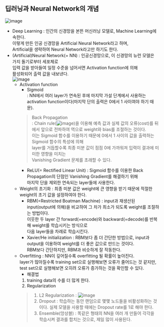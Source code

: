 ## 딥러닝과 Neural Network의 개념
![image](https://user-images.githubusercontent.com/55045082/91536644-f6c4c400-e94f-11ea-97de-9f304ec6c7a2.png)
* Deep Learning
: 인간의 신경망을 본뜬 머신러닝 모델로, Machine Learning에 속한다.  
이렇게 만든 인공 신경망을 Artificial Neural Network라고 하며,  
Artificial을 생략하여 Neural Network라고만 하기도 한다.
* (Artificial)Neural Network(= NN)
: 인공신경망으로, 이 신경망의 뉴런 모델은 가지 돌기로부터 세포체로  
입력 값을 받아들여 일정 수준을 넘어서면 Activation function에 의해  
활성화되어 출력 값을 내보낸다.  
![image](https://user-images.githubusercontent.com/55045082/91536757-2b388000-e950-11ea-8a3d-84c48d1461c2.png)
  * Activation function
    * Sigmoid  
    : NN에서 여러 layer가 연속된 후에 마지막 가설 단계에서 사용하는  
    activation function이다(마지막 단의 출력은 0에서 1 사이여야 하기 때문).
    > Back Propagation  
    : Chain rule(![image](https://user-images.githubusercontent.com/55045082/91537032-9a15d900-e950-11ea-8e82-7714977f748d.png))을 이용해 예측 값과 실제 값의 오류(cost)를 뒤에서 앞으로 전파하여 역으로 weight와 bias를 조절하는 것이다.  
    이는 Sigmoid 함수를 이용하기 때문에 0에서 1 사이의 값을 출력하는 Sigmoid 함수의 특성에 의해  
    layer를 거듭할수록 최종 미분 값이 점점 0에 가까워져 입력이 결과에 미미한 영향을 미치는  
    Vanishing Gradient 문제를 초래할 수 있다.
    * ReLU(= Rectified Linear Unit)
    : Sigmoid 함수를 이용한 Back Propagation의 단점인 Vanishing Gradient를 해결하기 위해  
    마지막 단을 제외한 연속되는 layer들에 사용한다.
  * Weight의 초기화
  : 최종 미분 값은 weight에 큰 영향을 받기 때문에 적절한 weight의 초기 값을 설정하여야 한다.
    * RBM(=Restricted Boatman Machine)
    : input과 재생산된 input(output에 의해)을 비교하여 그 차가 최소가 되도록 weight를 조절하는 방법이다.  
    이웃한 두 layer 간 forward(=encode)와 backward(=decode)를 반복해 weight를 학습시키는 방식으로  
    다음 layer들을 차례로 학습시킨다.
    * Xavier/He initialization
    : RBM보다 좀 더 간단한 방법으로, input과 output을 이용하여 weight를 더 좋은 값으로 만드는 것이다.  
    RBM보다 간단하지만, RBM과 비슷하게 잘 작동한다.
  * Overfitting
  : NN이 깊어질수록 overfitting 될 확률이 높아진다.  
  layer가 많아질수록 training set으로 실행해보면 오류가 줄어드는 것 같지만,  
  test set으로 실행해보면 오히려 오류가 증가하는 것을 확인할 수 있다.
    * 해결법
    1. training data의 수를 더 많게 한다.
    2. Regularization
    > 1) L2 Regularization
    : ![image](https://user-images.githubusercontent.com/55045082/91537586-8028c600-e951-11ea-9f0c-38e950365320.png)
    > 2) Dropout
    : 학습하는 동안 랜덤으로 몇몇 노드들을 비활성화하는 것이다. 실제 모델을 사용할 때에는 Dropout rate를 1로 해야 한다.
    > 3) Ensemble(앙상블)
    : 똑같은 형태의 NN을 여러 개 만들어 각각을 학습시켜 결과를 합치는 것으로, 제일 많이 사용된다.
